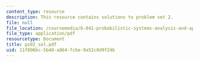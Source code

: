 ```yaml
---
content_type: resource
description: This resource contains solutions to problem set 2.
file: null
file_location: /coursemedia/6-041-probabilistic-systems-analysis-and-applied-probability-spring-2006/11f896bc5b48a864fcbe9a52c0d9f24b_ps02_sol.pdf
file_type: application/pdf
resourcetype: Document
title: ps02_sol.pdf
uid: 11f896bc-5b48-a864-fcbe-9a52c0d9f24b
---
```

